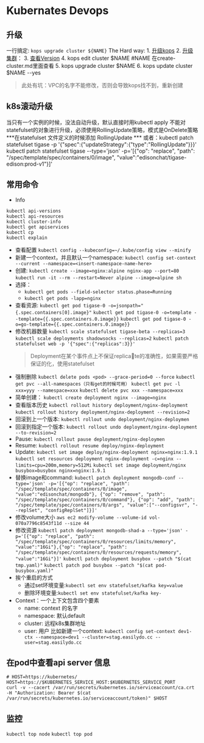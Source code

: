 # Kubernates Devops
## 升级
一行搞定: `kops upgrade cluster ${NAME}`
The Hard way:
    1. [升级kops](https://github.com/kubernetes/kops)
    2. [升级集群](https://github.com/kubernetes/kops/blob/master/docs/upgrade.md)：
    3. [查看Version](https://github.com/kubernetes/kubernetes/blob/master/CHANGELOG.md)
    4. kops edit cluster $NAME #NAME 在create-cluster.md里面查看
    5. kops upgrade cluster $NAME
    6. kops update cluster $NAME --yes
>此处有坑：VPC的名字不能修改，否则会导致kops找不到，重新创建

## k8s滚动升级
当只有一个实例的时候，没法自动升级，默认直接时用kubectl apply 不能对statefulset的对象进行升级，必须使用RollingUpdate策略，模式是OnDelete策略
***在statefulset 文件定义的时候添加 RollingUpdate ***
或者：kubectl patch statefulset tigase -p '{"spec":{"updateStrategy":{"type":"RollingUpdate"}}}'
kubectl patch statefulset tigase --type='json' -p='[{"op": "replace", "path": "/spec/template/spec/containers/0/image", "value":"edisonchat/tigase-edison:prod-v1"}]'
## 常用命令
- Info
```
kubectl api-versions
kubectl api-resources
kubectl cluster-info
kubectl get apiservices
kubectl cp
kubectl explain
```
- 查看配置
    `kubectl config --kubeconfig=~/.kube/config view --minify`
- 新建一个context，并且默认一个namespace:
    `kubectl config set-context --current --namespace=<insert-namespace-name-here>`
- 创建:
    `kubectl create --image=nginx:alpine nginx-app --port=80`
    `kubectl run -it --rm --restart=Never alpine --image=alpine sh`
- 选择：
  - `kubectl get pods --field-selector status.phase=Running`
  - `kubectl get pods -lapp=nginx`
- 查看资源:
    `kubectl get pod tigase-0 -o=jsonpath="{.spec.containers[0].image}"`
    `kubectl get pod tigase-0 -o=template --template={{.spec.containers.0.image}}`
    `kubectl get pod tigase-0 -o=go-template={{.spec.containers.0.image}}`
- 修改机器数量
    `kubectl scale statefulset tigase-beta --replicas=3`
    `kubectl scale deployments shadowsocks --replicas=2`
    `kubectl patch statefulset web -p '{"spec":{"replicas":3}}'`
    > Deployment在某个事件点上不保证replicate的准确性，如果需要严格保证的化，使用statefulset
- 强制删除
    `kubectl delete pods <pod> --grace-period=0 --force`
    `kubectl get pvc --all-namespaces（只有get的时候可用）`
    `kubectl get pvc -l xxx=yyy --namespace=xxx`
    `kubectl delete pvc xxx --namespace=xxx`
- 简单创建：
    `kubectl create deployment nginx --image=nginx`
- 查看版本历史
    `kubectl rollout history deployment/nginx-deployment`
    `kubectl rollout history deployment/nginx-deployment --revision=2`
- 回滚到上一个版本: 
    `kubectl rollout undo deployment/nginx-deploymen`
- 回滚到指定一个版本: 
    `kubectl rollout undo deployment/nginx-deployment --to-revision=2`
- Pause: 
    `kubectl rollout pause deployment/nginx-deploymen`
- Resume: 
    `kubectl rollout resume deploy/nginx-deployment`
- Update:
    `kubectl set image deploy/nginx-deployment nginx=nginx:1.9.1`
    `kubectl set resources deployment nginx-deployment -c=nginx --limits=cpu=200m,memory=512Mi`
    `kubectl set image deployment/nginx busybox=busybox nginx=nginx:1.9.1`
- 替换image和command: `kubectl patch deployment mongodb-conf --type='json' -p='[{"op": "replace", "path": "/spec/template/spec/containers/0/image", "value":"edisonchat/mongodb"}, {"op": "remove", "path": "/spec/template/spec/containers/0/command"}, {"op": "add", "path": "/spec/template/spec/containers/0/args", "value":["--configsvr", "--replSet", "configReplSet"]}]'`
- 修改volume大小
    `aws ec2 modify-volume --volume-id vol-070a7796c8543f11d --size 44` 
- 修改资源
    `kubectl patch deployment mongodb-shad-a --type='json' -p='[{"op": "replace", "path": "/spec/template/spec/containers/0/resources/limits/memory", "value":"16Gi"},{"op": "replace", "path": "/spec/template/spec/containers/0/resources/requests/memory", "value":"16Gi"}]'`
    `kubectl patch deployment busybox --patch "$(cat tmp.yaml)"`
    `kubectl patch pod busybox --patch "$(cat pod-busybox.yaml)"`
- 挨个重启的方式
    - 通过set环境变量:`kubectl set env statefulset/kafka key=value`
    - 删除环境变量:`kubectl set env statefulset/kafka key-`
- Context：一个上下文包含四个要素
    - name: context 的名字
    - namespace: 默认default 
    - cluster: 远程k8s集群地址
    - user: 用户
    比如新建一个context: `kubectl config set-context dev1-ctx --namespace=dev1 --cluster=stag.easilydo.cc --user=stag.easilydo.cc`
## 在pod中查看api server 信息
```
# HOST=https://kubernetes/
HOST=https://$KUBERNETES_SERVICE_HOST:$KUBERNETES_SERVICE_PORT
curl -v --cacert /var/run/secrets/kubernetes.io/serviceaccount/ca.crt -H "Authorization: Bearer $(cat /var/run/secrets/kubernetes.io/serviceaccount/token)" $HOST
```
## 监控
`kubectl top node`
`kubectl top pod`